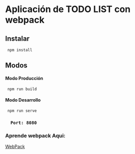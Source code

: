 # Aplicación de TODO LIST  con webpack

## Instalar


```
 npm install
 ```

##  Modos
#### Modo Producción 
```
 npm run build
 ```
#### Modo Desarrollo  
```
 npm run serve
 ```
 ###  ```  Port: 8080```

### Aprende webpack Aqui: 
 [WebPack](https://webpack.js.org/)

